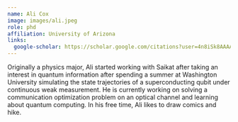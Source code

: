 ```yaml
---
name: Ali Cox
image: images/ali.jpeg
role: phd
affiliation: University of Arizona
links:
  google-scholar: https://scholar.google.com/citations?user=4n8iSk8AAAAJ&hl=en
---
```


Originally a physics major, Ali started working with Saikat after taking an interest in quantum information after spending a summer at Washington University simulating the state trajectories of a superconducting qubit under continuous weak measurement. He is currently working on solving a communication optimization problem on an optical channel and learning about quantum computing. In his free time, Ali likes to draw comics and hike.